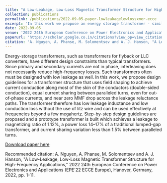 ```yaml
---
title: "A Low-Leakage, Low-Loss Magnetic Transformer Structure for High-Frequency Applications"
collection: publications
permalink: /publications/2022-09-05-paper-lowleakagelowlossxmer-ecce
excerpt: 'In this work we propose an energy storage transformer - similar to the ones used in a Flyback or a Coupled-Inductor Boost Converters - which achieves low leakage inductance and just 1/7th the power loss of a traditional transformer'
date: 2022-09-05
venue: '2022 24th European Conference on Power Electronics and Applications (EPE'22 ECCE Europe)'
paperurl: 'https://scholar.google.co.in/citations?view_op=view_citation&hl=en&user=Vf37kxQAAAAJ&citation_for_view=Vf37kxQAAAAJ:IjCSPb-OGe4C'
citation: 'A. Nguyen, A. Phanse, M. Solomentsev and A. J. Hanson, "A Low-Leakage, Low-Loss Magnetic Transformer Structure for High-Frequency Applications," 2022 24th European Conference on Power Electronics and Applications (EPE'22 ECCE Europe), Hanover, Germany, 2022, pp. 1-11.'
---
```

Energy-storage transformers, such as transformers for flyback or LLC converters, have different design constraints than typical transformers. Since primary and secondary currents are not in phase, interleaving does not necessarily reduce high-frequency losses. Such transformers often must be designed with low leakage as well. In this work, we propose design guidelines for a transformer structure that uses field shaping to achieve current conduction along most of the skin of the conductors (double-sided conduction), equal current sharing between paralleled turns, even for out-of-phase currents, and near zero MMF drop across the leakage reluctance paths. The transformer therefore has low leakage inductance and low conduction loss without the use of litz wire and can be used effectively at frequencies beyond a few megahertz. Step-by-step design guidelines are proposed and a prototype transformer is built which achieves a leakage to magnetizing ratio of 1.12%, a power loss 14–17% of a traditional lumped-gap transformer, and current sharing variation less than 1.5% between paralleled turns.

[Download paper here](https://scholar.google.co.in/citations?view_op=view_citation&hl=en&user=Vf37kxQAAAAJ&citation_for_view=Vf37kxQAAAAJ:IjCSPb-OGe4C)

Recommended citation: A. Nguyen, A. Phanse, M. Solomentsev and A. J. Hanson, "A Low-Leakage, Low-Loss Magnetic Transformer Structure for High-Frequency Applications," 2022 24th European Conference on Power Electronics and Applications (EPE'22 ECCE Europe), Hanover, Germany, 2022, pp. 1-11.

